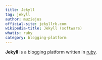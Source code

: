 ```yaml
---
title: Jekyll
tag: jekyll
author: muziejus
official-site: jekyllrb.com
wikipedia-title: Jekyll (software)
whatis: ruby
category: blogging-platform
---
```


**Jekyll** is a blogging platform written in [ruby](/whatis/ruby).
